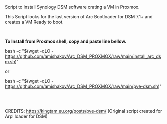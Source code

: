Script to install Synology DSM software crating a VM in Proxmox.

This Script looks for the last version of Arc Bootloader for DSM 7.1+ and creates a VM Ready to boot.

<br>

**To Install from Proxmox shell, copy and paste line bellow.**

bash -c "$(wget -qLO - https://github.com/amishakov/Arc_DSM_PROXMOX/raw/main/install_arc_dsm.sh)"

or

bash -c "$(wget -qLO - https://github.com/amishakov/Arc_DSM_PROXMOX/raw/main/pve-dsm.sh)"
                      
</br></br>

CREDITS: https://kingtam.eu.org/posts/pve-dsm/  (Original script created for Arpl loader for DSM)
